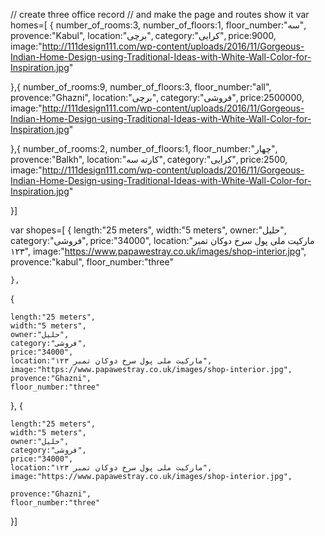 //   create three office record 
//   and make the page and routes show it
var homes=[
{
	number_of_rooms:3,
	number_of_floors:1,
	floor_number:"سه",
	provence:"Kabul",
	location:"برچی",
	category:"کرایی",
	price:9000,
	image:"http://111design111.com/wp-content/uploads/2016/11/Gorgeous-Indian-Home-Design-using-Traditional-Ideas-with-White-Wall-Color-for-Inspiration.jpg"


},{
	number_of_rooms:9,
	number_of_floors:3,
	floor_number:"all",
	provence:"Ghazni",
	location:"برچی",
	category:"فروشی",
	price:2500000,
	image:"http://111design111.com/wp-content/uploads/2016/11/Gorgeous-Indian-Home-Design-using-Traditional-Ideas-with-White-Wall-Color-for-Inspiration.jpg"


},{
	number_of_rooms:2,
	number_of_floors:1,
	floor_number:"چهار",
	provence:"Balkh",
	location:"کارته سه",
	category:"کرایی",
	price:2500,
	image:"http://111design111.com/wp-content/uploads/2016/11/Gorgeous-Indian-Home-Design-using-Traditional-Ideas-with-White-Wall-Color-for-Inspiration.jpg"


}]

var shopes=[
{
	length:"25 meters",
	width:"5 meters",
	owner:"حلیل",
	category:"فروشی",
	price:"34000",
	location:"مارکیت ملی پول سرخ دوکان تمبر ۱۲۳",
	image:"https://www.papawestray.co.uk/images/shop-interior.jpg",
	provence:"kabul",
    floor_number:"three"


	},
{

	length:"25 meters",
	width:"5 meters",
	owner:"حلیل",
	category:"فروشی",
	price:"34000",
	location:"مارکیت ملی پول سرخ دوکان تمبر ۱۲۳",
	image:"https://www.papawestray.co.uk/images/shop-interior.jpg",
	provence:"Ghazni",
    floor_number:"three"


},
{

	length:"25 meters",
	width:"5 meters",
	owner:"حلیل",
	category:"فروشی",
	price:"34000",
	location:"مارکیت ملی پول سرخ دوکان تمبر ۱۲۳",
	image:"https://www.papawestray.co.uk/images/shop-interior.jpg",
	
    provence:"Ghazni",
    floor_number:"three"
}]
